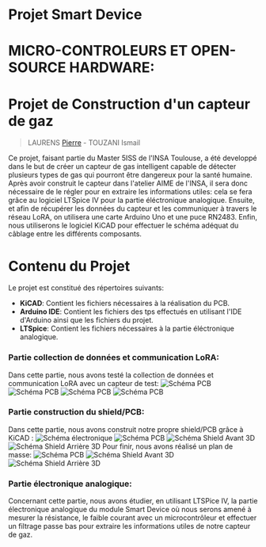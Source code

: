 
# Projet Smart Device
# MICRO-CONTROLEURS ET OPEN-SOURCE HARDWARE:
# Projet de Construction d'un capteur de gaz 
>LAURENS [Pierre](mailto:plaurens@etud.insa-toulouse.fr) - TOUZANI Ismail 


Ce projet, faisant partie du Master 5ISS de l'INSA Toulouse, a été developpé dans le but de créer un capteur de gas intelligent capable de détecter plusieurs types de gas qui pourront être dangereux pour la santé humaine.
Après avoir construit le capteur dans l'atelier AIME de l'INSA, il sera donc nécessaire de le régler pour en extraire les informations utiles: cela se fera grâce au logiciel LTSpice IV pour la partie éléctronique analogique. Ensuite, et afin de récupérer les données du capteur et les communiquer à travers le réseau LoRA, on utilisera une carte Arduino Uno et une puce RN2483. Enfin, nous utiliserons le logiciel KiCAD pour effectuer le schéma adéquat du câblage entre les différents composants.

# Contenu du Projet
Le projet est constitué des répertoires suivants:
-   **KiCAD**: Contient les fichiers nécessaires à la réalisation du PCB.
-   **Arduino IDE**: Contient les fichiers des tps effectués en utilisant l'IDE d'Arduino ainsi que les fichiers du projet.
-   **LTSpice**: Contient les fichiers nécessaires à la partie éléctronique analogique.

  
### Partie collection de données et communication LoRA: 
Dans cette partie, nous avons testé la collection de données et communication LoRA avec un capteur de test:
![Schéma PCB](/images_Mosh/image_mosh_final.jpg)
![Schéma PCB](/images_Mosh/result_pot_dernierevaleur.png)
![Schéma PCB](/images_Mosh/Resultat_potentiometre.png)
![Schéma PCB](/images_Mosh/valeur_internetthings.png)
### Partie construction du shield/PCB: 
Dans cette partie, nous avons construit notre propre shield/PCB grâce à KiCAD :
![Schéma électronique](/Projet_Kicad/Eeschema_shield.png)
![Schéma PCB](/Projet_Kicad/PCB_shield_capteur.png)
![Schéma Shield Avant 3D](/Projet_Kicad/Shield_avant_3D.png)
![Schéma Shield Arrière 3D](/Projet_Kicad/Shield_arriere_3D.png)
Pour finir, nous avons réalisé un plan de masse:
![Schéma PCB](/Projet_Kicad_plan_masse/Kicad_plan_masse.png)
![Schéma Shield Avant 3D](/Projet_Kicad_plan_masse/Shiel_avant_3D_plan_masse.png)
![Schéma Shield Arrière 3D](/Projet_Kicad_plan_masse/Kicad_arriere_3D_plan_masse.png)
### Partie électronique analogique: 
Concernant cette partie, nous avons étudier, en utilisant LTSPice IV, la partie électronique analogique du module Smart Device où nous serons amené à mesurer la résistance, le faible courant avec un microcontrôleur et effectuer un filtrage passe bas pour extraire les informations utiles de notre capteur de gaz. 